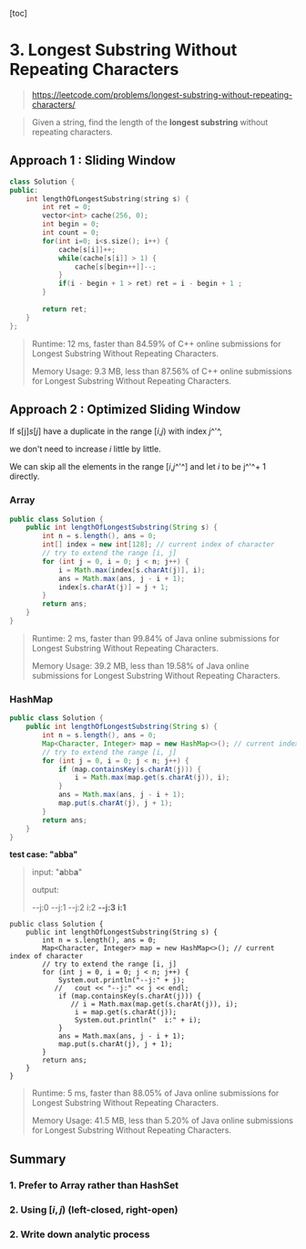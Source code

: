 [toc]

# 3. Longest Substring Without Repeating Characters

> https://leetcode.com/problems/longest-substring-without-repeating-characters/

> Given a string, find the length of the **longest substring** without repeating characters.

## Approach 1 : Sliding Window # 

```cpp
class Solution {
public:
    int lengthOfLongestSubstring(string s) {
        int ret = 0;
        vector<int> cache(256, 0);       
        int begin = 0;
        int count = 0;
        for(int i=0; i<s.size(); i++) {
            cache[s[i]]++;
            while(cache[s[i]] > 1) {
                cache[s[begin++]]--;
            }
            if(i - begin + 1 > ret) ret = i - begin + 1 ;
        }
        
        return ret;
    }
};
```

> Runtime: 12 ms, faster than 84.59% of C++ online submissions for Longest Substring Without Repeating Characters.
>
> Memory Usage: 9.3 MB, less than 87.56% of C++ online submissions for Longest Substring Without Repeating Characters.

## Approach 2 :  Optimized Sliding Window

If s[j]*s*[*j*] have a duplicate in the range [*i*,*j*) with index *j*^'^, 

we don't need to increase *i* little by little. 

We can skip all the elements in the range [*i*,*j*^'^] and let *i* to be j^'^+ 1 directly.

### Array

```java
public class Solution {
    public int lengthOfLongestSubstring(String s) {
        int n = s.length(), ans = 0;
        int[] index = new int[128]; // current index of character
        // try to extend the range [i, j]
        for (int j = 0, i = 0; j < n; j++) {
            i = Math.max(index[s.charAt(j)], i);
            ans = Math.max(ans, j - i + 1);
            index[s.charAt(j)] = j + 1;
        }
        return ans;
    }
}
```

> Runtime: 2 ms, faster than 99.84% of Java online submissions for Longest Substring Without Repeating Characters.
>
> Memory Usage: 39.2 MB, less than 19.58% of Java online submissions for Longest Substring Without Repeating Characters.

### HashMap

```java
public class Solution {
    public int lengthOfLongestSubstring(String s) {
        int n = s.length(), ans = 0;
        Map<Character, Integer> map = new HashMap<>(); // current index of character
        // try to extend the range [i, j]
        for (int j = 0, i = 0; j < n; j++) {
            if (map.containsKey(s.charAt(j))) {
                i = Math.max(map.get(s.charAt(j)), i);
            }
            ans = Math.max(ans, j - i + 1);
            map.put(s.charAt(j), j + 1);
        }
        return ans;
    }
}
```

**test case:  "abba"**

> input:  "**a**bb**a**"
>
> output: 
>
> --j:0
> --j:1
> --j:2
>   i:2
> **--j:3**
>   **i:1**

```
public class Solution {
    public int lengthOfLongestSubstring(String s) {
        int n = s.length(), ans = 0;
        Map<Character, Integer> map = new HashMap<>(); // current index of character
        // try to extend the range [i, j]
        for (int j = 0, i = 0; j < n; j++) {
            System.out.println("--j:" + j);
           //   cout << "--j:" << j << endl;
            if (map.containsKey(s.charAt(j))) {
               // i = Math.max(map.get(s.charAt(j)), i);
                i = map.get(s.charAt(j));
                System.out.println("  i:" + i);
            }
            ans = Math.max(ans, j - i + 1);
            map.put(s.charAt(j), j + 1);
        }
        return ans;
    }
}
```

> Runtime: 5 ms, faster than 88.05% of Java online submissions for Longest Substring Without Repeating Characters.
>
> Memory Usage: 41.5 MB, less than 5.20% of Java online submissions for Longest Substring Without Repeating Characters.

## Summary

### 1. Prefer to Array rather than HashSet

### 2. Using $[i,j)$ (left-closed, right-open)

### 2. Write down analytic process


